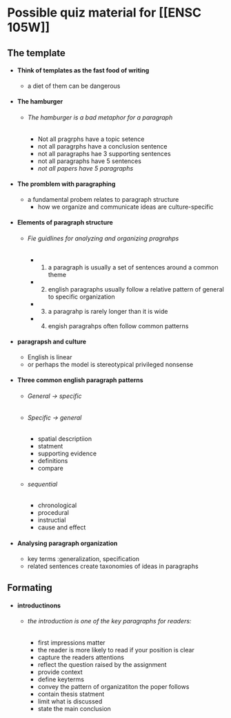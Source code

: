 # Possible quiz material for [[ENSC 105W]]

## The template 
- #### Think of templates as the fast food of writing
	- a diet of them can be dangerous
- #### The hamburger 
	- ###### The hamburger is a bad metaphor for a paragraph
		- Not all pragrphs have a topic setence
		- not all paragrphs have a conclusion sentence
		- not all paragraphs hae 3 supporting sentences
		- not all paragraphs have 5 sentences
		- *not all papers have 5 paragraphs*
- #### The promblem with paragraphing
	- a fundamental probem relates to paragraph structure
		- how we organize and communicate ideas are culture-specific
- #### Elements of paragraph structure
	- ###### Fie guidlines for analyzing and organizing pragrahps
		- 1. a paragraph is usually a set of sentences around a common theme
		- 2. english paragraphs usually follow a relative pattern of general to specific organization
		- 3. a paragrahp is rarely longer than it is wide
		- 4. engish paragrahps often follow common patterns
- #### paragrapsh and culture
	- English is linear
	- or perhaps the model is stereotypical privileged nonsense
- #### Three common english paragraph patterns
	- ###### General -> specific
	- ###### Specific -> general
		- spatial descriptiion 
		- statment
		- supporting evidence
		- definitions
		- compare
	- ###### sequential
		- chronological 
		- procedural 
		- instructial
		- cause and effect
- #### Analysing paragraph organization
	- key terms :generalization, specification
	- related sentences create taxonomies of ideas in paragraphs


## Formating
- #### introductinons
	- ###### the introduction is one of the key paragraphs for readers:
		- first impressions matter
		- the reader is more likely to read if your position is clear 
		- capture the readers attentions
		- reflect the question raised by the assignment
		- provide context
		- define keyterms
		- convey the pattern of organizatiton the poper follows
		- contain thesis statment 
		- limit what is discussed
		- state the main conclusion